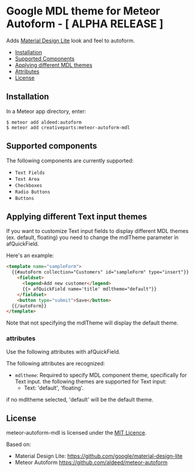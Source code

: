 

Google MDL theme for Meteor Autoform - [ ALPHA RELEASE ]
=========================
Adds [Material Design Lite](http://www.getmdl.io/) look and feel to autoform.


- [Installation](#installation)
- [Supported Components](#supported-components)
- [Applying different MDL themes](#applying-different-mdl-themes)
- [Attributes](#attributes)
- [License](#license)


## Installation

In a Meteor app directory, enter:

```
$ meteor add aldeed:autoform
$ meteor add creativeparts:meteor-autoform-mdl
```


## Supported components

The following components are currently supported:

* `Text Fields`
* `Text Area` 
* `Checkboxes`
* `Radio Buttons`
* `Buttons`


## Applying different Text input themes

If you want to customize Text input fields to display different MDL 
themes (ex. default, floating) you need to change the mdlTheme parameter in
afQuickField. 

Here's an example:

```html
<template name="sampleForm">
  {{#autoForm collection="Customers" id="sampleForm" type="insert"}}
    <fieldset>
      <legend>Add new customer</legend>
      {{> afQuickField name='title' mdltheme="default"}}
    </fieldset>
    <button type="submit">Save</button>
  {{/autoForm}}
</template>
```

Note that not specifying the mdlTheme will display the default theme.


### attributes

Use the following attributes with afQuickField.

The following attributes are recognized:

* `mdltheme`: Required to specify MDL component theme, specifically for Text input. the following themes are supported for Text input:
    * Text: 'default', 'floating'.

if no mdltheme selected, 'default' will be the default theme.

## License
meteor-autoform-mdl is licensed under the [MIT Licence](LICENSE).

Based on:
- Material Design Lite: https://github.com/google/material-design-lite
- Meteor Autoform https://github.com/aldeed/meteor-autoform
